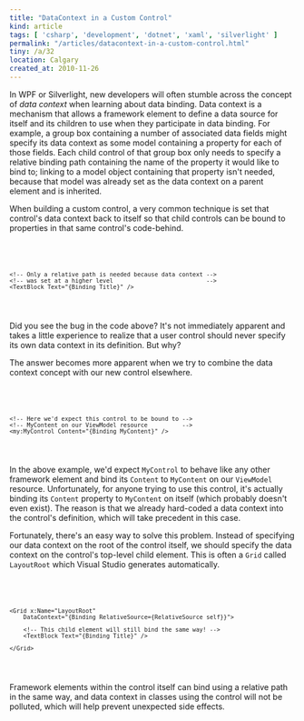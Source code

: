 ```yaml
---
title: "DataContext in a Custom Control"
kind: article
tags: [ 'csharp', 'development', 'dotnet', 'xaml', 'silverlight' ]
permalink: "/articles/datacontext-in-a-custom-control.html"
tiny: /a/32
location: Calgary
created_at: 2010-11-26
---
```


In WPF or Silverlight, new developers will often stumble across the concept of _data context_ when learning about data binding. Data context is a mechanism that allows a framework element to define a data source for itself and its children to use when they participate in data binding. For example, a group box containing a number of associated data fields might specify its data context as some model containing a property for each of those fields. Each child control of that group box only needs to specify a relative binding path containing the name of the property it would like to bind to; linking to a model object containing that property isn't needed, because that model was already set as the data context on a parent element and is inherited.

When building a custom control, a very common technique is set that control's data context back to itself so that child controls can be bound to properties in that same control's code-behind.

<code lang="xml">
<UserControl x:Class="MyControl" ...
    DataContext="{Binding RelativeSource={RelativeSource self}}">

    <!-- Only a relative path is needed because data context -->
    <!-- was set at a higher level                           -->
    <TextBlock Text="{Binding Title}" />

</UserControl>
</code>

Did you see the bug in the code above? It's not immediately apparent and takes a little experience to realize that a user control should never specify its own data context in its definition. But why?

The answer becomes more apparent when we try to combine the data context concept with our new control elsewhere.

<code lang="xml">
<Grid DataContext="{StaticResource ViewModel}">

    <!-- Here we'd expect this control to be bound to -->
    <!-- MyContent on our ViewModel resource          -->
    <my:MyControl Content="{Binding MyContent}" />

</Grid>
</code>

In the above example, we'd expect `MyControl` to behave like any other framework element and bind its `Content` to `MyContent` on our `ViewModel` resource. Unfortunately, for anyone trying to use this control, it's actually binding its `Content` property to `MyContent` on itself (which probably doesn't even exist). The reason is that we already hard-coded a data context into the control's definition, which will take precedent in this case.

Fortunately, there's an easy way to solve this problem. Instead of specifying our data context on the root of the control itself, we should specify the data context on the control's top-level child element. This is often a `Grid` called `LayoutRoot` which Visual Studio generates automatically.

<code lang="xml">
<UserControl x:Class="MyControl">

    <Grid x:Name="LayoutRoot"
        DataContext="{Binding RelativeSource={RelativeSource self}}">

        <!-- This child element will still bind the same way! -->
        <TextBlock Text="{Binding Title}" />

    </Grid>

</UserControl>
</code>

Framework elements within the control itself can bind using a relative path in the same way, and data context in classes using the control will not be polluted, which will help prevent unexpected side effects.

